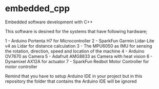 # embedded_cpp
Embedded software development with C++ 

This software is desined for the systems that have following hardware;

1 - Arduino Portenta H7 for Microcontroller
2 - SparkFun Garmin Lidar-Lite v4 as Lidar for distance calculation
3 - The MPU6050 as IMU for sensing the rotation, direction, speed and location of the machine 
4 - Arduino OV7670 as Camera
5 - Adafruit AMG8833 as Camera with heat vision
6 - Dynamixel AX12A for actuator
7 - SparkFun Redbot Motor Controller for motor controller


Remind that you have to setup Arduino IDE in your project but in this repository the folder that contains the Arduino IDE will be ignored
